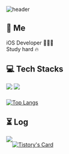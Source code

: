 ![header](https://capsule-render.vercel.app/api?type=rounded&color=CDE4AD&height=150&section=header&text=Seungyeon%20Kim&fontSize=50&animation=fadeIn)


## 👋 Me
iOS Developer 👩🏻‍💻  
Study hard 🔥

## 💻 Tech Stacks
<img src="https://img.shields.io/badge/Swift-D0FA58?style=flat-square&logo=Swift&logoColor=white"/> <img src="https://img.shields.io/badge/UIKit-31B404?style=flat-square&logo=UIKit&logoColor=white"/>
###

###
###
[![Top Langs](https://github-readme-stats.vercel.app/api/top-langs/?username=989ksy&layout=compact)](https://github.com/989ksy/github-readme-stats)


## ⏳ Log 
<div style="display:flex; flex-direction:row;">
    <a href="https://calliek.tistory.com/">
        <img src="https://img.shields.io/badge/Tistory-000000?style=for-the-badge&logo=Tistory&logoColor=white"> 
    </a>
  
###
  
  [![Tistory's Card](https://github-readme-tistory-card.vercel.app/api?name=callieK&theme=default)](https://callieK.tistory.com)






<!--
**989ksy/989ksy** is a ✨ _special_ ✨ repository because its `README.md` (this file) appears on your GitHub profile.

Here are some ideas to get you started:

- 🔭 I’m currently working on ...
- 🌱 I’m currently learning ...
- 👯 I’m looking to collaborate on ...
- 🤔 I’m looking for help with ...
- 💬 Ask me about ...
- 📫 How to reach me: ...
- 😄 Pronouns: ...
- ⚡ Fun fact: ...
-->
